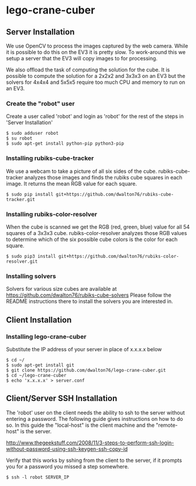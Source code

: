 # lego-crane-cuber

## Server Installation
We use OpenCV to process the images captured by the web camera.  While it
is possible to do this on the EV3 it is pretty slow.  To work-around this we
setup a server that the EV3 will copy images to for processing.

We also offload the task of computing the solution for the cube. It is possible
to compute the solution for a 2x2x2 and 3x3x3 on an EV3 but the solvers for 4x4x4
and 5x5x5 require too much CPU and memory to run on an EV3.

### Create the "robot" user
Create a user called 'robot' and login as 'robot' for the rest of the
steps in 'Server Installation'
```
$ sudo adduser robot
$ su robot
$ sudo apt-get install python-pip python3-pip
```

### Installing rubiks-cube-tracker
We use a webcam to take a picture of all six sides of the cube. rubiks-cube-tracker
analyzes those images and finds the rubiks cube squares in each image. It returns
the mean RGB value for each square.
```
$ sudo pip install git+https://github.com/dwalton76/rubiks-cube-tracker.git

```

### Installing rubiks-color-resolver
When the cube is scanned we get the RGB (red, green, blue) value for
all 54 squares of a 3x3x3 cube.  rubiks-color-resolver analyzes those RGB
values to determine which of the six possible cube colors is the color for
each square.
```
$ sudo pip3 install git+https://github.com/dwalton76/rubiks-color-resolver.git
```

### Installing solvers
Solvers for various size cubes are available at https://github.com/dwalton76/rubiks-cube-solvers
Please follow the README instructions there to install the solvers you are interested in.


## Client Installation
### Installing lego-crane-cuber
Substitute the IP address of your server in place of x.x.x.x below
```
$ cd ~/
$ sudo apt-get install git
$ git clone https://github.com/dwalton76/lego-crane-cuber.git
$ cd ~/lego-crane-cuber
$ echo 'x.x.x.x' > server.conf
```

## Client/Server SSH Installation
The 'robot' user on the client needs the ability to ssh to the server without
entering a password.  The following guide gives instructions on how to do so.
In this guide the "local-host" is the client machine and the "remote-host"
is the server.

http://www.thegeekstuff.com/2008/11/3-steps-to-perform-ssh-login-without-password-using-ssh-keygen-ssh-copy-id

Verify that this works by sshing from the client to the server, if it prompts
you for a password you missed a step somewhere.
```
$ ssh -l robot SERVER_IP
```
